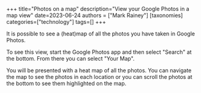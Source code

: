+++
title="Photos on a map"
description="View your Google Photos in a map view"
date=2023-06-24
authors = ["Mark Rainey"]
[taxonomies]
categories=["technology"]
tags=[]
+++

It is possible to see a (heat)map of all the photos you have taken in Google Photos.

<!-- more -->

To see this view, start the Google Photos app and then select "Search" at the bottom. From there you can select "Your Map".

You will be presented with a heat map of all the photos. You can navigate the map to see the photos in each location or you can scroll the photos at the bottom to see them highlighted on the map.

